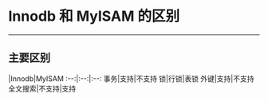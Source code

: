 # Innodb 和 MyISAM 的区别

---

## 主要区别

|Innodb|MyISAM
:--:|:--:|:--:
事务|支持|不支持
锁|行锁|表锁
外键|支持|不支持
全文搜索|不支持|支持

